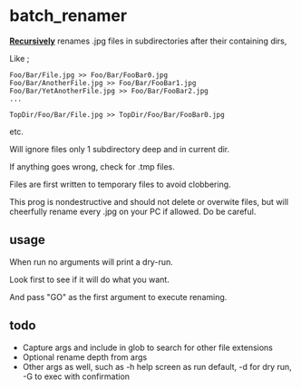 # batch_renamer

**<ins>Recursively</ins>** renames .jpg files in subdirectories after their containing dirs,

Like ;

```
Foo/Bar/File.jpg >> Foo/Bar/FooBar0.jpg
Foo/Bar/AnotherFile.jpg >> Foo/Bar/FooBar1.jpg
Foo/Bar/YetAnotherFile.jpg >> Foo/Bar/FooBar2.jpg
...

TopDir/Foo/Bar/File.jpg >> TopDir/Foo/Bar/FooBar0.jpg 
```
etc.

Will ignore files only 1 subdirectory deep and in current dir.

If anything goes wrong, check for .tmp files. 

Files are first written to temporary files to avoid clobbering. 

This prog is nondestructive and should not delete or overwite files, but will cheerfully rename every .jpg on your PC if allowed. Do be careful.

## usage

When run no arguments will print a dry-run.

Look first to see if it will do what you want.

And pass "GO" as the first argument to execute renaming.

## todo 
* Capture args and include in glob to search for other file extensions
* Optional rename depth from args
* Other args as well, such as -h help screen as run default, -d for dry run, -G to exec with confirmation

